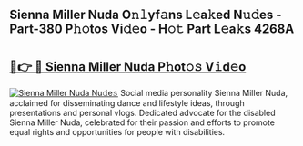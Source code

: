 ## Sienna Miller Nuda O𝚗𝚕yf𝚊ns L𝚎a𝚔ed N𝚞𝚍es - Part-380 P𝚑𝚘tos Vi𝚍𝚎o - H𝚘𝚝 Part L𝚎a𝚔s 4268A

# <h2><a href="http://kf2xwz.oniu.top/?m=Sienna+Miller+Nuda">🔗👉 🔴 Sienna Miller Nuda P𝚑ot𝚘𝚜 V𝚒d𝚎o</a></h2>

[![Sienna Miller Nuda Nu𝚍e𝚜](https://i.imgur.com/0qMVB7G.gif)](http://kf2xwz.oniu.top/?m=Sienna+Miller+Nuda)
Social media personality Sienna Miller Nuda, acclaimed for disseminating dance and lifestyle ideas, through presentations and personal vlogs. Dedicated advocate for the disabled Sienna Miller Nuda, celebrated for their passion and efforts to promote equal rights and opportunities for people with disabilities.  
